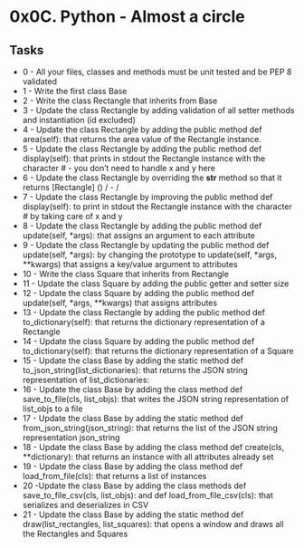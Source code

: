 # 0x0C. Python - Almost a circle #

## Tasks ##
* 0 - All your files, classes and methods must be unit tested and be PEP 8 validated
* 1 - Write the first class Base
* 2 - Write the class Rectangle that inherits from Base
* 3 - Update the class Rectangle by adding validation of all setter methods and instantiation (id excluded)
* 4 - Update the class Rectangle by adding the public method def area(self): that returns the area value of the Rectangle instance.
* 5 - Update the class Rectangle by adding the public method def display(self): that prints in stdout the Rectangle instance with the character # - you don’t need to handle x and y here
* 6 - Update the class Rectangle by overriding the __str__ method so that it returns [Rectangle] (<id>) <x>/<y> - <width>/<height>
* 7 - Update the class Rectangle by improving the public method def display(self): to print in stdout the Rectangle instance with the character # by taking care of x and y
* 8 - Update the class Rectangle by adding the public method def update(self, *args): that assigns an argument to each attribute
* 9 - Update the class Rectangle by updating the public method def update(self, *args): by changing the prototype to update(self, *args, **kwargs) that assigns a key/value argument to attributes
* 10 - Write the class Square that inherits from Rectangle
* 11 - Update the class Square by adding the public getter and setter size
* 12 - Update the class Square by adding the public method def update(self, *args, **kwargs) that assigns attributes
* 13 - Update the class Rectangle by adding the public method def to_dictionary(self): that returns the dictionary representation of a Rectangle
* 14 - Update the class Square by adding the public method def to_dictionary(self): that returns the dictionary representation of a Square
* 15 - Update the class Base by adding the static method def to_json_string(list_dictionaries): that returns the JSON string representation of list_dictionaries:
* 16 - Update the class Base by adding the class method def save_to_file(cls, list_objs): that writes the JSON string representation of list_objs to a file
* 17 - Update the class Base by adding the static method def from_json_string(json_string): that returns the list of the JSON string representation json_string
* 18 - Update the class Base by adding the class method def create(cls, **dictionary): that returns an instance with all attributes already set
* 19 - Update the class Base by adding the class method def load_from_file(cls): that returns a list of instances
* 20 -Update the class Base by adding the class methods def save_to_file_csv(cls, list_objs): and def load_from_file_csv(cls): that serializes and deserializes in CSV
* 21 - Update the class Base by adding the static method def draw(list_rectangles, list_squares): that opens a window and draws all the Rectangles and Squares